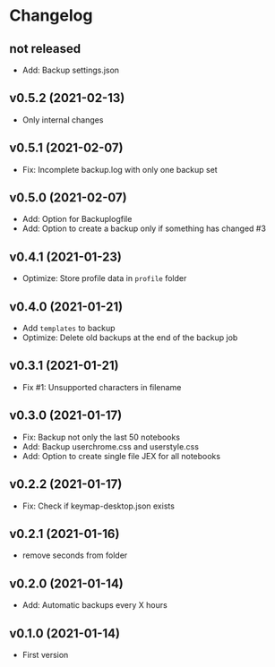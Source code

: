 # Changelog

## not released

- Add: Backup settings.json

## v0.5.2 (2021-02-13)

- Only internal changes

## v0.5.1 (2021-02-07)

- Fix: Incomplete backup.log with only one backup set

## v0.5.0 (2021-02-07)

- Add: Option for Backuplogfile
- Add: Option to create a backup only if something has changed #3

## v0.4.1 (2021-01-23)

- Optimize: Store profile data in `profile` folder

## v0.4.0 (2021-01-21)

- Add `templates` to backup
- Optimize: Delete old backups at the end of the backup job

## v0.3.1 (2021-01-21)

- Fix #1: Unsupported characters in filename

## v0.3.0 (2021-01-17)

- Fix: Backup not only the last 50 notebooks
- Add: Backup userchrome.css and userstyle.css
- Add: Option to create single file JEX for all notebooks

## v0.2.2 (2021-01-17)

- Fix: Check if keymap-desktop.json exists

## v0.2.1 (2021-01-16)

- remove seconds from folder

## v0.2.0 (2021-01-14)

- Add: Automatic backups every X hours

## v0.1.0 (2021-01-14)

- First version
